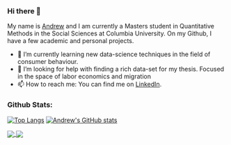 ### Hi there 👋

My name is [Andrew](https://ael2193.github.io/) and I am currently a Masters student in Quantitative Methods in the Social Sciences at Columbia University. On my Github, I have a few academic and personal projects. 


- 🌱 I’m currently learning new data-science techniques in the field of consumer behaviour.
- 🤔 I’m looking for help with finding a rich data-set for my thesis. Focused in the space of labor economics and migration
- 📫 How to reach me: You can find me on [LinkedIn](https://www.linkedin.com/in/andrewedwardlai/).


### Github Stats:
[![Top Langs](https://github-readme-stats.vercel.app/api/top-langs/?username=ael2193)](https://github.com/ael2193/github-readme-stats)
[![Andrew's GitHub stats](https://github-readme-stats.vercel.app/api?username=ael2193)](https://github.com/ael2193/github-readme-stats)


<a href="https://github.com/ael2193/github-readme-stats">
  <img align="center" src="https://https://github-readme-stats.vercel.app/api/top-langs/?username=ael2193" />
</a>
<a href="https://github.com/ael2193/github-readme-stats">
  <img align="center" src="https://github-readme-stats.vercel.app/api?username=ael2193" />
</a>
